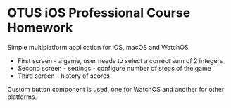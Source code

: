 # OTUS iOS Professional Course Homework

Simple multiplatform application for iOS, macOS and WatchOS

* First screen - a game, user needs to select a correct sum of 2 integers
* Second screen - settings - configure number of steps of the game
* Third screen - history of scores

Custom button component is used, one for WatchOS and another for other platforms.